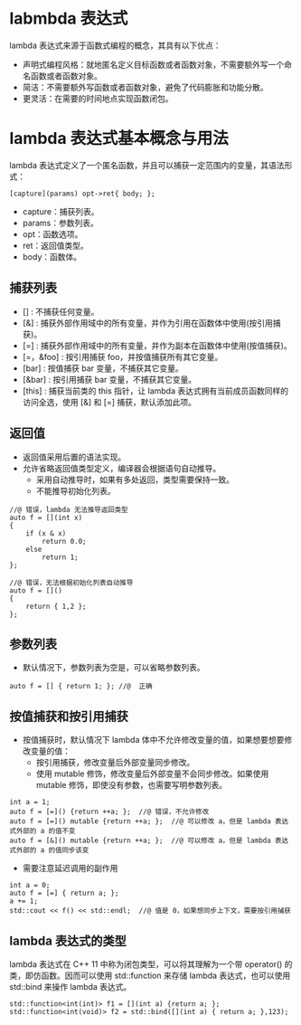 # labmbda 表达式

lambda 表达式来源于函数式编程的概念，其具有以下优点：

- 声明式编程风格：就地匿名定义目标函数或者函数对象，不需要额外写一个命名函数或者函数对象。
- 简洁：不需要额外写函数或者函数对象，避免了代码膨胀和功能分散。
- 更灵活：在需要的时间地点实现函数闭包。

# lambda 表达式基本概念与用法

lambda 表达式定义了一个匿名函数，并且可以捕获一定范围内的变量，其语法形式：

```
[capture](params) opt->ret{ body; };
```

- capture：捕获列表。
- params：参数列表。
- opt：函数选项。
- ret：返回值类型。
- body：函数体。

## 捕获列表

- [] : 不捕获任何变量。
- [&] : 捕获外部作用域中的所有变量，并作为引用在函数体中使用(按引用捕获)。
- [=] : 捕获外部作用域中的所有变量，并作为副本在函数体中使用(按值捕获)。
- [=，&foo] : 按引用捕获 foo，并按值捕获所有其它变量。
- [bar] : 按值捕获 bar 变量，不捕获其它变量。
- [&bar] : 按引用捕获 bar 变量，不捕获其它变量。
- [this] : 捕获当前类的 this 指针，让 lambda 表达式拥有当前成员函数同样的访问全选，使用 [&] 和 [=] 捕获，默认添加此项。

## 返回值

- 返回值采用后置的语法实现。
- 允许省略返回值类型定义，编译器会根据语句自动推导。
  - 采用自动推导时，如果有多处返回，类型需要保持一致。
  - 不能推导初始化列表。

```
//@ 错误，lambda 无法推导返回类型
auto f = [](int x) 
{
    if (x & x)
   	 	return 0.0;
    else
    	return 1;
};

//@ 错误，无法根据初始化列表自动推导
auto f = []()
{
	return { 1,2 };
};
```

## 参数列表

- 默认情况下，参数列表为空是，可以省略参数列表。

```
auto f = []	{ return 1;	}; //@  正确
```

## 按值捕获和按引用捕获

- 按值捕获时，默认情况下 lambda 体中不允许修改变量的值，如果想要想要修改变量的值：
  - 按引用捕获，修改变量后外部变量同步修改。
  - 使用 mutable 修饰，修改变量后外部变量不会同步修改。如果使用 mutable 修饰，即使没有参数，也需要写明参数列表。

```
int a = 1;
auto f = [=]() {return ++a; };  //@ 错误，不允许修改
auto f = [=]() mutable {return ++a; };  //@ 可以修改 a，但是 lambda 表达式外部的 a 的值不变
auto f = [&]() mutable {return ++a; };  //@ 可以修改 a，但是 lambda 表达式外部的 a 的值同步该变
```

- 需要注意延迟调用的副作用

```
int a = 0;
auto f = [=] { return a; };
a += 1;
std::cout << f() << std::endl;  //@ 值是 0，如果想同步上下文，需要按引用捕获
```

## lambda 表达式的类型

lambda 表达式在 C++ 11 中称为闭包类型，可以将其理解为一个带 operator() 的类，即仿函数。因而可以使用 std::function 来存储 lambda 表达式，也可以使用 std::bind  来操作 lambda 表达式。

```
std::function<int(int)> f1 = [](int a) {return a; };
std::function<int(void)> f2 = std::bind([](int a) { return a; },123);
```



